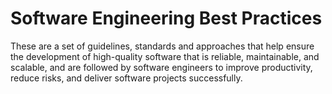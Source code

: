 # Software Engineering Best Practices

These  are a set of guidelines, standards and approaches that help ensure the development of high-quality software that is reliable, maintainable, and scalable, and are followed by software engineers to improve productivity, reduce risks, and deliver software projects successfully.
